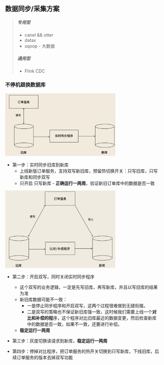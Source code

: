 ## 数据同步/采集方案

> ##### 专用型
>
> - canel && otter
> - datax
> - sqoop - 大数据
>
> ##### 通用型
>
> - Flink CDC



### 不停机跟换数据库

<img src="assets/image-20211123212154338.png" alt="image-20211123212154338" style="zoom:35%;" />

- 第一步：实时同步旧库到新库
  - 上线新版订单服务，支持双写新旧库，预留热切换开关：只写旧库，只写新库和同步双写
  - 只开启  只写新库 - **正确运行一两周**，验证新旧订单库中的数据是否一致

<img src="assets/image-20211123212231051.png" alt="image-20211123212231051" style="zoom:35%;" />

- 第二步：开启双写，同时关闭实时同步程序
  - 这个双写的业务逻辑，一定是先写旧库，再写新库，并且以写旧库的结果为准
  - 新旧库数据可能不一致：
    - 一是停止同步程序和开启双写，这两个过程很难做到无缝衔接。
    - 二是双写的策略也不保证新旧库强一致，这时候我们需要上线一个**对比和补偿的程**序，这个程序对比旧库最近的数据变更，然后检查新库中的数据是否一致，如果不一致，还要进行补偿。
  - **稳定运行一两周**

- 第三步：灰度切换读请求到新库，**稳定运行一两周**
- 第四步：停掉对比程序，把订单服务的热开关切换到只写新库，下线旧库，后续订单服务的版本去掉双写功能
